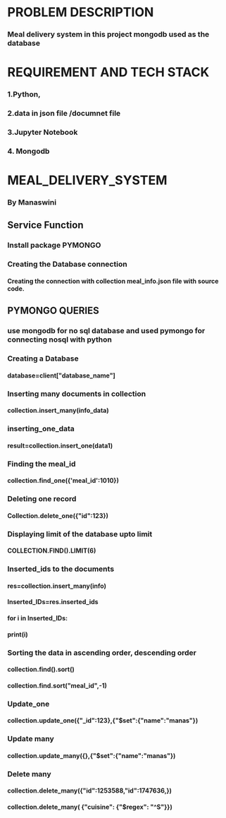 # PROBLEM DESCRIPTION 
###  Meal delivery system in this project mongodb used as the database 


# REQUIREMENT AND TECH STACK
### 1.Python,
### 2.data in json file /documnet file
### 3.Jupyter Notebook
### 4. Mongodb

# MEAL_DELIVERY_SYSTEM
###   By Manaswini

## Service Function
### Install package PYMONGO
### Creating the Database connection
#### Creating the connection with collection meal_info.json file with source code.


## PYMONGO QUERIES
### use mongodb for no sql database and used pymongo for connecting nosql with python

### Creating a Database
  #### database=client["database_name"] 
 

### Inserting many documents in collection
   #### collection.insert_many(info_data)
 
 ### inserting_one_data
   #### result=collection.insert_one(data1) 
 
 ### Finding the meal_id
   #### collection.find_one({'meal_id':1010}) 
   
 ### Deleting one record
   #### Collection.delete_one({"id":123}) 

### Displaying limit of the database upto limit
   ####  COLLECTION.FIND().LIMIT(6) 
 
 ### Inserted_ids to the documents
#### res=collection.insert_many(info)
#### Inserted_IDs=res.inserted_ids
#### for i in Inserted_IDs:
####    print(i)
 
### Sorting the data in ascending order, descending order  
  #### collection.find().sort() 
  #### collection.find.sort("meal_id",-1)

### Update_one
  #### collection.update_one({"_id":123},{"$set":{"name":"manas"})
  
### Update many
 #### collection.update_many({},{"$set":{"name":"manas"})

### Delete many
#### collection.delete_many({"id":1253588,"id":1747636,})
#### collection.delete_many( {"cuisine": {"$regex": "^S"}})
